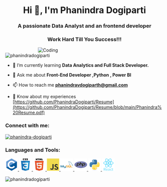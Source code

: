 <h1 align="center">Hi 👋, I'm Phanindra Dogiparti</h1>
<h3 align="center">A passionate Data Analyst and an frontend developer</h3>
<h3 align="center">Work Hard Till You Success!!!</h3>
<img align="right"  alt="Coding" width="400" src="https://cdn.dribbble.com/users/2131993/screenshots/4948736/thoughtworks-gif_dribbble.gif">
<img align="right" >

<p align="left"> <img src="https://komarev.com/ghpvc/?username=phanindradogiparti&label=Profile%20views&color=0e75b6&style=flat" alt="phanindradogiparti" /> </p>

- 🌱 I’m currently learning **Data Analytics and Full Stack Developer.**

- 💬 Ask me about **Front-End Developer ,Python , Power BI**

- 📫 How to reach me **phanindravdogiparth@gmail.com**

- 📄 Know about my experiences [https://github.com/PhanindraDogiparti/Resume](https://github.com/PhanindraDogiparti/Resume/blob/main/Phanindra%20Resume.pdf)

<h3 align="left">Connect with me:</h3>
<p align="left">
<a href="https://linkedin.com/in/phanindra-dogiparti" target="blank"><img align="center" src="https://raw.githubusercontent.com/rahuldkjain/github-profile-readme-generator/master/src/images/icons/Social/linked-in-alt.svg" alt="phanindra-dogiparti" height="30" width="40" /></a>
</p>

<h3 align="left">Languages and Tools:</h3>
<p align="left"> <a href="https://www.cprogramming.com/" target="_blank" rel="noreferrer"> <img src="https://raw.githubusercontent.com/devicons/devicon/master/icons/c/c-original.svg" alt="c" width="40" height="40"/> </a> <a href="https://www.w3schools.com/css/" target="_blank" rel="noreferrer"> <img src="https://raw.githubusercontent.com/devicons/devicon/master/icons/css3/css3-original-wordmark.svg" alt="css3" width="40" height="40"/> </a> <a href="https://www.w3.org/html/" target="_blank" rel="noreferrer"> <img src="https://raw.githubusercontent.com/devicons/devicon/master/icons/html5/html5-original-wordmark.svg" alt="html5" width="40" height="40"/> </a> <a href="https://developer.mozilla.org/en-US/docs/Web/JavaScript" target="_blank" rel="noreferrer"> <img src="https://raw.githubusercontent.com/devicons/devicon/master/icons/javascript/javascript-original.svg" alt="javascript" width="40" height="40"/> </a> <a href="https://www.mysql.com/" target="_blank" rel="noreferrer"> <img src="https://raw.githubusercontent.com/devicons/devicon/master/icons/mysql/mysql-original-wordmark.svg" alt="mysql" width="40" height="40"/> </a> <a href="https://www.php.net" target="_blank" rel="noreferrer"> <img src="https://raw.githubusercontent.com/devicons/devicon/master/icons/php/php-original.svg" alt="php" width="40" height="40"/> </a> <a href="https://www.python.org" target="_blank" rel="noreferrer"> <img src="https://raw.githubusercontent.com/devicons/devicon/master/icons/python/python-original.svg" alt="python" width="40" height="40"/> </a> <a href="https://reactjs.org/" target="_blank" rel="noreferrer"> <img src="https://raw.githubusercontent.com/devicons/devicon/master/icons/react/react-original-wordmark.svg" alt="react" width="40" height="40"/> </a> </p>

<p><img align="center" src="https://github-readme-streak-stats.herokuapp.com/?user=phanindradogiparti&" alt="phanindradogiparti" /></p>

